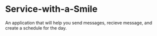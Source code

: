 # Service-with-a-Smile
An application that will help you send messages, recieve message, and create a schedule for the day.
